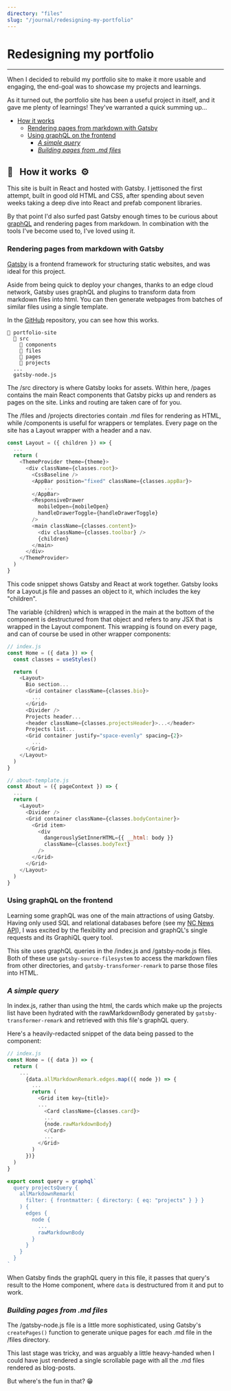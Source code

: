 ```yaml
---
directory: "files"
slug: "/journal/redesigning-my-portfolio"
---
```


# Redesigning my portfolio

---

When I decided to rebuild my portfolio site to make it more usable and engaging, the end-goal was to showcase my projects and learnings.

As it turned out, the portfolio site has been a useful project in itself, and it gave me plenty of learnings! They've warranted a quick summing up...

- [How it works]()
  - [Rendering pages from markdown with Gatsby](redesigning-my-portfolio#Rendering-pages-from-markdown-with-Gatsby)
  - [Using graphQL on the frontend](redesigning-my-portfolio#Using-graphQL-on-the-frontend)
    - [_A simple query_](redesigning-my-portfolio#A-simple-query)
    - [_Building pages from .md files_](redesigning-my-portfolio#Building-pages-from-md-files)

## 🧰 &nbsp; How it works &nbsp;⚙️

This site is built in React and hosted with Gatsby. I jettisoned the first attempt, built in good old HTML and CSS, after spending about seven weeks taking a deep dive into React and prefab component libraries.

By that point I'd also surfed past Gatsby enough times to be curious about [graphQL]("https://graphql.org/) and rendering pages from markdown. In combination with the tools I've become used to, I've loved using it.

### Rendering pages from markdown with Gatsby

[Gatsby]("https://www.gatsbyjs.com/") is a frontend framework for structuring static websites, and was ideal for this project.

Aside from being quick to deploy your changes, thanks to an edge cloud network, Gatsby uses graphQL and plugins to transform data from markdown files into html. You can then generate webpages from batches of similar files using a single template.

In the [GitHub]("https://github.com/N1ck-Benson/portfolio") repository, you can see how this works.

```
📂 portfolio-site
  📂 src
    📂 components
    📂 files
    📂 pages
    📂 projects
  ...
  gatsby-node.js
```

The /src directory is where Gatsby looks for assets. Within here, /pages contains the main React components that Gatsby picks up and renders as pages on the site. Links and routing are taken care of for you.

The /files and /projects directories contain .md files for rendering as HTML, while /components is useful for wrappers or templates. Every page on the site has a Layout wrapper with a header and a nav.

```js
const Layout = ({ children }) => {
  ...
  return (
    <ThemeProvider theme={theme}>
      <div className={classes.root}>
        <CssBaseline />
        <AppBar position="fixed" className={classes.appBar}>
            ...
        </AppBar>
        <ResponsiveDrawer
          mobileOpen={mobileOpen}
          handleDrawerToggle={handleDrawerToggle}
        />
        <main className={classes.content}>
          <div className={classes.toolbar} />
          {children}
        </main>
      </div>
    </ThemeProvider>
  )
}
```

This code snippet shows Gatsby and React at work together. Gatsby looks for a Layout.js file and passes an object to it, which includes the key "children".

The variable {children} which is wrapped in the main at the bottom of the component is destructured from that object and refers to any JSX that is wrapped in the Layout component. This wrapping is found on every page, and can of course be used in other wrapper components:

```js
// index.js
const Home = ({ data }) => {
  const classes = useStyles()

  return (
    <Layout>
      Bio section...
      <Grid container className={classes.bio}>
        ...
      </Grid>
      <Divider />
      Projects header...
      <header className={classes.projectsHeader}>...</header>
      Projects list...
      <Grid container justify="space-evenly" spacing={2}>
        ...
      </Grid>
    </Layout>
  )
}
```

```js
// about-template.js
const About = ({ pageContext }) => {
  ...
  return (
    <Layout>
      <Divider />
      <Grid container className={classes.bodyContainer}>
        <Grid item>
          <div
            dangerouslySetInnerHTML={{ __html: body }}
            className={classes.bodyText}
          />
        </Grid>
      </Grid>
    </Layout>
  )
}
```

### Using graphQL on the frontend

Learning some graphQL was one of the main attractions of using Gatsby. Having only used SQL and relational databases before (see my [NC News API]("https://github.com/N1ck-Benson/backend-nc-news")), I was excited by the flexibility and precision and graphQL's single requests and its GraphiQL query tool.

This site uses graphQL queries in the /index.js and /gatsby-node.js files. Both of these use `gatsby-source-filesystem` to access the markdown files from other directories, and `gatsby-transformer-remark` to parse those files into HTML.

### _A simple query_

In index.js, rather than using the html, the cards which make up the projects list have been hydrated with the rawMarkdownBody generated by `gatsby-transformer-remark` and retrieved with this file's graphQL query.

Here's a heavily-redacted snippet of the data being passed to the component:

```js
// index.js
const Home = ({ data }) => {
  return (
    ...
      {data.allMarkdownRemark.edges.map(({ node }) => {
        ...
        return (
          <Grid item key={title}>
          ...
            <Card className={classes.card}>
            ...
            {node.rawMarkdownBody}
            </Card>
            ...
          </Grid>
        )
      })}
  )
}

export const query = graphql`
  query projectsQuery {
    allMarkdownRemark(
      filter: { frontmatter: { directory: { eq: "projects" } } }
    ) {
      edges {
        node {
          ...
          rawMarkdownBody
        }
      }
    }
  }
`
```

When Gatsby finds the graphQL query in this file, it passes that query's result to the Home component, where `data` is destructured from it and put to work.

### _Building pages from .md files_

The /gatsby-node.js file is a little more sophisticated, using Gatsby's `createPages()` function to generate unique pages for each .md file in the /files directory.

This last stage was tricky, and was arguably a little heavy-handed when I could have just rendered a single scrollable page with all the .md files rendered as blog-posts.

But where's the fun in that? 😁

